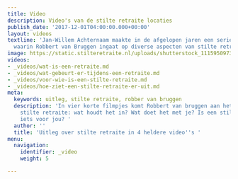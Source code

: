```yaml
---
title: Video
description: Video's van de stilte retraite locaties
publish_date: '2017-12-01T04:00:00.000+00:00'
layout: videos
textline: 'Jan-Willem Achternaam maakte in de afgelopen jaren een serie korte filmpjes
  waarin Robbert van Bruggen ingaat op diverse aspecten van stilte retraites. '
image: https://static.stilteretraite.nl/uploads/shutterstock_1115950973.jpg
videos:
- _videos/wat-is-een-retraite.md
- _videos/wat-gebeurt-er-tijdens-een-retraite.md
- _videos/voor-wie-is-een-stilte-retraite.md
- _videos/hoe-ziet-een-stilte-retraite-er-uit.md
meta:
  keywords: uitleg, stilte retraite, robber van bruggen
  description: 'In vier korte filmpjes komt Robbert van bruggen aan het woord over
    stilte retraite: wat houdt het in? Wat doet het met je? Is een stilte retraite
    iets voor jou? '
  author: ''
  title: 'Uitleg over stilte retraite in 4 heldere video''s '
menu:
  navigation:
    identifier: _video
    weight: 5

---
```

